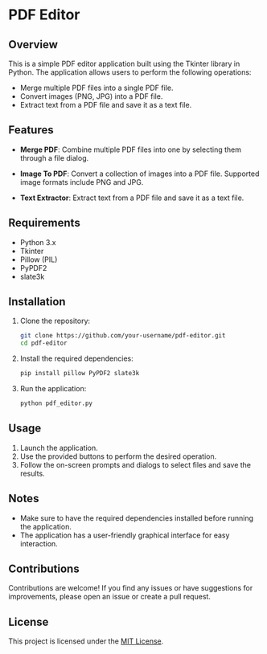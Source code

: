 # PDF Editor

## Overview

This is a simple PDF editor application built using the Tkinter library in Python. The application allows users to perform the following operations:

- Merge multiple PDF files into a single PDF file.
- Convert images (PNG, JPG) into a PDF file.
- Extract text from a PDF file and save it as a text file.

## Features

- **Merge PDF**: Combine multiple PDF files into one by selecting them through a file dialog.

- **Image To PDF**: Convert a collection of images into a PDF file. Supported image formats include PNG and JPG.

- **Text Extractor**: Extract text from a PDF file and save it as a text file.

## Requirements

- Python 3.x
- Tkinter
- Pillow (PIL)
- PyPDF2
- slate3k

## Installation

1. Clone the repository:

   ```bash
   git clone https://github.com/your-username/pdf-editor.git
   cd pdf-editor
   ```

2. Install the required dependencies:

   ```bash
   pip install pillow PyPDF2 slate3k
   ```

3. Run the application:

   ```bash
   python pdf_editor.py
   ```

## Usage

1. Launch the application.
2. Use the provided buttons to perform the desired operation.
3. Follow the on-screen prompts and dialogs to select files and save the results.

## Notes

- Make sure to have the required dependencies installed before running the application.
- The application has a user-friendly graphical interface for easy interaction.

## Contributions

Contributions are welcome! If you find any issues or have suggestions for improvements, please open an issue or create a pull request.

## License

This project is licensed under the [MIT License](LICENSE).
